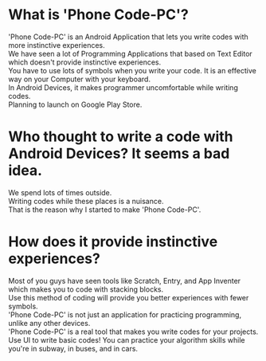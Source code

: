 # What is 'Phone Code-PC'?
'Phone Code-PC' is an Android Application that lets you write codes with more instinctive experiences.<br/>
We have seen a lot of Programming Applications that based on Text Editor which doesn't provide instinctive experiences.<br/>
You have to use lots of symbols when you write your code. It is an effective way on your Computer with your keyboard.<br/>
In Android Devices, it makes programmer uncomfortable while writing codes.<br/>
Planning to launch on Google Play Store.

# Who thought to write a code with Android Devices? It seems a bad idea.
We spend lots of times outside.<br/>
Writing codes while these places is a nuisance.<br/>
That is the reason why I started to make 'Phone Code-PC'.<br/>

# How does it provide instinctive experiences?
Most of you guys have seen tools like Scratch, Entry, and App Inventer which makes you to code with stacking blocks.<br/>
Use this method of coding will provide you better experiences with fewer symbols.<br/>
'Phone Code-PC' is not just an application for practicing programming, unlike any other devices.<br/>
'Phone Code-PC' is a real tool that makes you write codes for your projects.<br/>
Use UI to write basic codes! You can practice your algorithm skills while you're in subway, in buses, and in cars.
